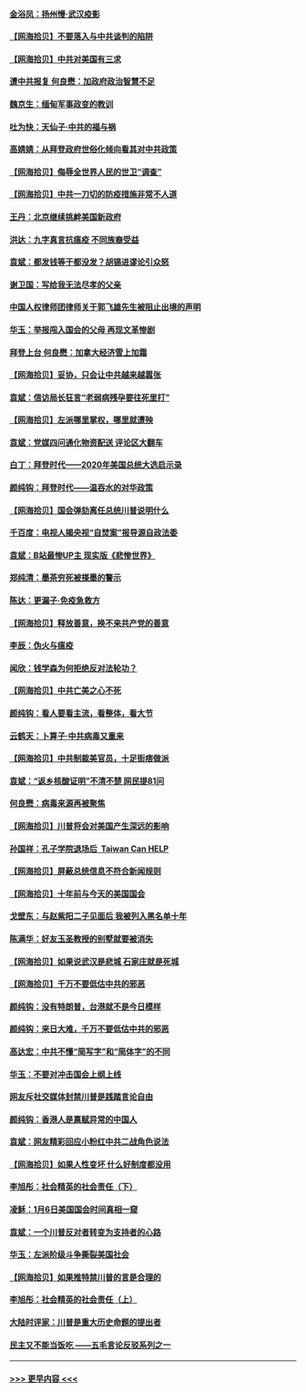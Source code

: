 #### [金浴凤：扬州慢‧武汉疫影](../pages/nsc993/n12737248.md?t=02062351) 
#### [【网海拾贝】不要落入与中共谈判的陷阱](../pages/nsc993/n12735229.md?t=02062351) 
#### [【网海拾贝】中共对美国有三求](../pages/nsc993/n12735197.md?t=02062351) 
#### [遭中共报复 何良懋：加政府政治智慧不足](../pages/nsc993/n12734323.md?t=02062351) 
#### [魏京生：缅甸军事政变的教训](../pages/nsc993/n12732470.md?t=02062351) 
#### [吐为快：天仙子·中共的福与祸](../pages/nsc993/n12732165.md?t=02062351) 
#### [高婧婧：从拜登政府世俗化倾向看其对中共政策](../pages/nsc993/n12730028.md?t=02062351) 
#### [【网海拾贝】侮辱全世界人民的世卫“调查”](../pages/nsc993/n12727884.md?t=02062351) 
#### [【网海拾贝】中共一刀切的防疫措施非常不人道](../pages/nsc993/n12724879.md?t=02062351) 
#### [王丹：北京继续挑衅美国新政府](../pages/nsc993/n12722456.md?t=02062351) 
#### [洪达：九字真言抗瘟疫 不同族裔受益](../pages/nsc993/n12722448.md?t=02062351) 
#### [袁斌：都发钱等于都没发？胡锡进谬论引众怒](../pages/nsc993/n12722393.md?t=02062351) 
#### [谢卫国：写给我无法尽孝的父亲](../pages/nsc993/n12720325.md?t=02062351) 
#### [中国人权律师团律师关于郭飞雄先生被阻止出境的声明](../pages/nsc993/n12720203.md?t=02062351) 
#### [华玉：举报闯入国会的父母 再现文革惨剧](../pages/nsc993/n12719070.md?t=02062351) 
#### [拜登上台 何良懋：加拿大经济雪上加霜](../pages/nsc993/n12718943.md?t=02062351) 
#### [【网海拾贝】妥协，只会让中共越来越嚣张](../pages/nsc993/n12717392.md?t=02062351) 
#### [袁斌：信访局长狂言“老弱病残孕要往死里打”](../pages/nsc993/n12717343.md?t=02062351) 
#### [【网海拾贝】左派哪里掌权，哪里就遭殃](../pages/nsc993/n12715009.md?t=02062351) 
#### [袁斌：党媒四问通化物资配送 评论区大翻车](../pages/nsc993/n12714950.md?t=02062351) 
#### [白丁：拜登时代——2020年美国总统大选启示录](../pages/nsc993/n12714920.md?t=02062351) 
#### [颜纯钩：拜登时代——温吞水的对华政策](../pages/nsc993/n12713245.md?t=02062351) 
#### [【网海拾贝】国会弹劾离任总统川普说明什么](../pages/nsc993/n12712816.md?t=02062351) 
#### [千百度：电视人揭央视“自焚案”报导源自政法委](../pages/nsc993/n12709760.md?t=02062351) 
#### [袁斌：B站最惨UP主 现实版《悲惨世界》](../pages/nsc993/n12709686.md?t=02062351) 
#### [郑纯清：墨茶穷死被搽墨的警示](../pages/nsc993/n12709262.md?t=02062351) 
#### [陈达：更漏子·免疫急救方](../pages/nsc993/n12709244.md?t=02062351) 
#### [【网海拾贝】释放善意，换不来共产党的善意](../pages/nsc993/n12708361.md?t=02062351) 
#### [李辰：伪火与瘟疫](../pages/nsc993/n12707981.md?t=02062351) 
#### [闻欣：钱学森为何拒绝反对法轮功？](../pages/nsc993/n12707407.md?t=02062351) 
#### [【网海拾贝】中共亡美之心不死](../pages/nsc993/n12707621.md?t=02062351) 
#### [颜纯钩：看人要看主流，看整体，看大节](../pages/nsc993/n12707536.md?t=02062351) 
#### [云鹤天：卜算子‧中共病毒又重来](../pages/nsc993/n12707408.md?t=02062351) 
#### [【网海拾贝】中共制裁美官员，十足街痞做派](../pages/nsc993/n12705115.md?t=02062351) 
#### [袁斌：“返乡核酸证明”不清不楚 网民提81问](../pages/nsc993/n12704982.md?t=02062351) 
#### [何良懋：病毒来源再被聚焦](../pages/nsc993/n12704944.md?t=02062351) 
#### [【网海拾贝】川普将会对美国产生深远的影响](../pages/nsc993/n12703045.md?t=02062351) 
#### [孙国祥：孔子学院退场后  Taiwan Can HELP](../pages/nsc993/n12702430.md?t=02062351) 
#### [【网海拾贝】屏蔽总统信息不符合新闻规则](../pages/nsc993/n12699998.md?t=02062351) 
#### [【网海拾贝】十年前与今天的美国国会](../pages/nsc993/n12696993.md?t=02062351) 
#### [戈壁东：与赵紫阳二子见面后 我被列入黑名单十年](../pages/nsc993/n12696215.md?t=02062351) 
#### [陈满华：好友玉圣教授的别墅就要被消失](../pages/nsc993/n12695411.md?t=02062351) 
#### [【网海拾贝】如果说武汉是悲城 石家庄就是死城](../pages/nsc993/n12694589.md?t=02062351) 
#### [【网海拾贝】千万不要低估中共的邪恶](../pages/nsc993/n12692771.md?t=02062351) 
#### [颜纯钩：没有特朗普，台港就不是今日模样](../pages/nsc993/n12692678.md?t=02062351) 
#### [颜纯钩：来日大难，千万不要低估中共的邪恶](../pages/nsc993/n12692080.md?t=02062351) 
#### [高达宏：中共不懂“简写字”和“简体字”的不同](../pages/nsc993/n12692068.md?t=02062351) 
#### [华玉：不要对冲击国会上纲上线](../pages/nsc993/n12689948.md?t=02062351) 
#### [网友斥社交媒体封禁川普是践踏言论自由](../pages/nsc993/n12687482.md?t=02062351) 
#### [颜纯钩：香港人是禀赋异常的中国人](../pages/nsc993/n12685142.md?t=02062351) 
#### [袁斌：网友精彩回应小粉红中共二战角色说法](../pages/nsc993/n12684994.md?t=02062351) 
#### [【网海拾贝】如果人性变坏 什么好制度都没用](../pages/nsc993/n12683000.md?t=02062351) 
#### [李旭彤：社会精英的社会责任（下）](../pages/nsc993/n12680604.md?t=02062351) 
#### [凌稣：1月6日美国国会时间真相一窥](../pages/nsc993/n12682780.md?t=02062351) 
#### [袁斌：一个川普反对者转变为支持者的心路](../pages/nsc993/n12682700.md?t=02062351) 
#### [华玉：左派阶级斗争撕裂美国社会](../pages/nsc993/n12681226.md?t=02062351) 
#### [【网海拾贝】如果推特禁川普的言是合理的](../pages/nsc993/n12681232.md?t=02062351) 
#### [李旭彤：社会精英的社会责任（上）](../pages/nsc993/n12680501.md?t=02062351) 
#### [大陆时评家：川普是重大历史命题的提出者](../pages/nsc993/n12679904.md?t=02062351) 
#### [民主又不能当饭吃 ——五毛言论反驳系列之一](../pages/nsc993/n12679877.md?t=02062351) 

----
#### [ >>> 更早内容 <<< ](../indexes/nsc993-earlier.md)
